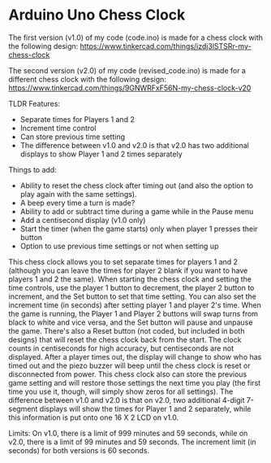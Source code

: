 # Arduino Uno Chess Clock

The first version (v1.0) of my code (code.ino) is made for a chess clock with the following design: 
https://www.tinkercad.com/things/izdj3lSTSRr-my-chess-clock

The second version (v2.0) of my code (revised_code.ino) is made for a different chess clock with the following design:
https://www.tinkercad.com/things/9GNWRFxF56N-my-chess-clock-v20

TLDR Features: 
- Separate times for Players 1 and 2
- Increment time control
- Can store previous time setting
- The difference between v1.0 and v2.0 is that v2.0 has two additional displays to show Player 1 and 2 times separately

Things to add:
- Ability to reset the chess clock after timing out (and also the option to play again with the same settings).
- A beep every time a turn is made?
- Ability to add or subtract time during a game while in the Pause menu
- Add a centisecond display (v1.0 only)
- Start the timer (when the game starts) only when player 1 presses their button
- Option to use previous time settings or not when setting up

This chess clock allows you to set separate times for players 1 and 2 (although you can leave the times for player 2 blank if you want to have players 1 and 2 the same). 
When starting the chess clock and setting the time controls, use the player 1 button to decrement, the player 2 button to increment, and the Set button to set that time setting. You can also set the increment time (in seconds) 
after setting player 1 and player 2's time. When the game is running, the Player 1 and Player 2 buttons will swap turns from black to white and vice versa, and the Set
button will pause and unpause the game. There's also a Reset button (not coded, but included in both designs) that will reset the chess clock back from the start. The clock counts in centiseconds for high accuracy, but centiseconds are not displayed.
After a player times out, the display will change to show who has timed out and the piezo buzzer will beep until the chess clock is reset or disconnected from power.
This chess clock also can store the previous game setting and will restore those settings the next time you play (the first time you use it, though, will simply show zeros for all settings). The difference between v1.0 and v2.0 is that on v2.0,
two additional 4-digit 7-segment displays will show the times for Player 1 and 2 separately, while this information is put onto one 16 X 2 LCD on v1.0.

Limits: On v1.0, there is a limit of 999 minutes and 59 seconds, while on v2.0, there is a limit of 99 minutes and 59 seconds. The increment limit (in seconds)
for both versions is 60 seconds.
